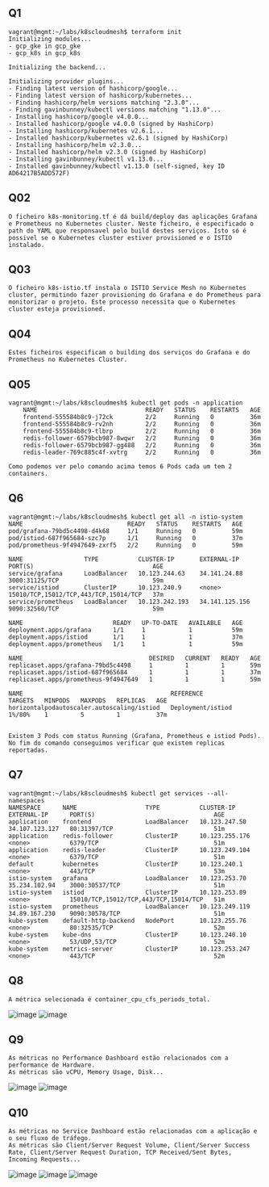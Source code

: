 ## Q1
    vagrant@mgmt:~/labs/k8scloudmesh$ terraform init
    Initializing modules...
    - gcp_gke in gcp_gke
    - gcp_k8s in gcp_k8s

    Initializing the backend...

    Initializing provider plugins...
    - Finding latest version of hashicorp/google...
    - Finding latest version of hashicorp/kubernetes...
    - Finding hashicorp/helm versions matching "2.3.0"...
    - Finding gavinbunney/kubectl versions matching "1.13.0"...
    - Installing hashicorp/google v4.0.0...
    - Installed hashicorp/google v4.0.0 (signed by HashiCorp)
    - Installing hashicorp/kubernetes v2.6.1...
    - Installed hashicorp/kubernetes v2.6.1 (signed by HashiCorp)
    - Installing hashicorp/helm v2.3.0...
    - Installed hashicorp/helm v2.3.0 (signed by HashiCorp)
    - Installing gavinbunney/kubectl v1.13.0...
    - Installed gavinbunney/kubectl v1.13.0 (self-signed, key ID AD64217B5ADD572F)

## Q02
    O ficheiro k8s-monitoring.tf é dá build/deploy das aplicações Grafana e Prometheus no Kubernetes cluster. Neste ficheiro, é especificado o path do YAML que responsavel pelo build destes serviços. Isto só é possivel se o Kubernetes cluster estiver provisioned e o ISTIO instalado.

## Q03
    O ficheiro k8s-istio.tf instala o ISTIO Service Mesh no Kubernetes cluster, permitindo fazer provisioning do Grafana e do Prometheus para monitorizar o projeto. Este processo necessita que o Kubernetes cluster esteja provisioned.

## Q04
    Estes ficheiros especificam o building dos serviços do Grafana e do Prometheus no Kubernetes Cluster.

## Q05
    vagrant@mgmt:~/labs/k8scloudmesh$ kubectl get pods -n application
        NAME                              READY   STATUS    RESTARTS   AGE
        frontend-555584b8c9-j72ck         2/2     Running   0          36m
        frontend-555584b8c9-rv2nh         2/2     Running   0          36m
        frontend-555584b8c9-tlbrp         2/2     Running   0          36m
        redis-follower-6579bcb987-8wqwr   2/2     Running   0          36m
        redis-follower-6579bcb987-gg488   2/2     Running   0          36m
        redis-leader-769c885c4f-xvtrg     2/2     Running   0          36m
            
    Como podemos ver pelo comando acima temos 6 Pods cada um tem 2 containers.

## Q6
    vagrant@mgmt:~/labs/k8scloudmesh$ kubectl get all -n istio-system
    NAME                             READY   STATUS    RESTARTS   AGE
    pod/grafana-79bd5c4498-d4k68     1/1     Running   0          59m
    pod/istiod-687f965684-szc7p      1/1     Running   0          37m
    pod/prometheus-9f4947649-zxrf5   2/2     Running   0          59m

    NAME                 TYPE           CLUSTER-IP       EXTERNAL-IP      PORT(S)                                 AGE
    service/grafana      LoadBalancer   10.123.244.63    34.141.24.88     3000:31125/TCP                          59m
    service/istiod       ClusterIP      10.123.240.9     <none>           15010/TCP,15012/TCP,443/TCP,15014/TCP   37m
    service/prometheus   LoadBalancer   10.123.242.193   34.141.125.156   9090:32560/TCP                          59m

    NAME                         READY   UP-TO-DATE   AVAILABLE   AGE
    deployment.apps/grafana      1/1     1            1           59m
    deployment.apps/istiod       1/1     1            1           37m
    deployment.apps/prometheus   1/1     1            1           59m

    NAME                                   DESIRED   CURRENT   READY   AGE
    replicaset.apps/grafana-79bd5c4498     1         1         1       59m
    replicaset.apps/istiod-687f965684      1         1         1       37m
    replicaset.apps/prometheus-9f4947649   1         1         1       59m

    NAME                                         REFERENCE           TARGETS   MINPODS   MAXPODS   REPLICAS   AGE
    horizontalpodautoscaler.autoscaling/istiod   Deployment/istiod   1%/80%    1         5         1          37m


    Existem 3 Pods com status Running (Grafana, Prometheus e istiod Pods).
    No fim do comando conseguimos verificar que existem replicas reportadas.

## Q7
    vagrant@mgmt:~/labs/k8scloudmesh$ kubectl get services --all-namespaces
    NAMESPACE      NAME                   TYPE           CLUSTER-IP       EXTERNAL-IP      PORT(S)                                 AGE
    application    frontend               LoadBalancer   10.123.247.50    34.107.123.127   80:31397/TCP                            51m
    application    redis-follower         ClusterIP      10.123.255.176   <none>           6379/TCP                                51m
    application    redis-leader           ClusterIP      10.123.249.104   <none>           6379/TCP                                51m
    default        kubernetes             ClusterIP      10.123.240.1     <none>           443/TCP                                 53m
    istio-system   grafana                LoadBalancer   10.123.253.70    35.234.102.94    3000:30537/TCP                          51m
    istio-system   istiod                 ClusterIP      10.123.253.89    <none>           15010/TCP,15012/TCP,443/TCP,15014/TCP   51m
    istio-system   prometheus             LoadBalancer   10.123.249.119   34.89.167.230    9090:30578/TCP                          51m
    kube-system    default-http-backend   NodePort       10.123.255.76    <none>           80:32535/TCP                            52m
    kube-system    kube-dns               ClusterIP      10.123.240.10    <none>           53/UDP,53/TCP                           52m
    kube-system    metrics-server         ClusterIP      10.123.253.247   <none>           443/TCP                                 52m

## Q8
    A métrica selecionada é container_cpu_cfs_periods_total.

![image](./ist1102124-prometheus1.png)
![image](./ist1102124-prometheus2.png)

## Q9
    As métricas no Performance Dashboard estão relacionados com a performance de Hardware. 
    As métricas são vCPU, Memory Usage, Disk...

![image](./ist1102124-performance1.png)
![image](./ist1102124-performance2.png)

## Q10
    As métricas no Service Dashboard estão relacionadas com a aplicação e o seu fluxo de tráfego.
    As métricas são Client/Server Request Volume, Client/Server Success Rate, Client/Server Request Duration, TCP Received/Sent Bytes, Incoming Requests...

![image](./ist1102124-service1.png)
![image](./ist1102124-service2.png)
![image](./ist1102124-service3.png)

